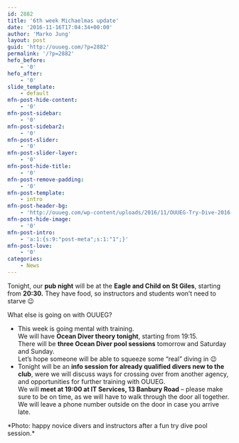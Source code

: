```yaml
---
id: 2882
title: '6th week Michaelmas update'
date: '2016-11-16T17:04:34+00:00'
author: 'Marko Jung'
layout: post
guid: 'http://ouueg.com/?p=2882'
permalink: '/?p=2882'
hefo_before:
    - '0'
hefo_after:
    - '0'
slide_template:
    - default
mfn-post-hide-content:
    - '0'
mfn-post-sidebar:
    - '0'
mfn-post-sidebar2:
    - '0'
mfn-post-slider:
    - '0'
mfn-post-slider-layer:
    - '0'
mfn-post-hide-title:
    - '0'
mfn-post-remove-padding:
    - '0'
mfn-post-template:
    - intro
mfn-post-header-bg:
    - 'http://ouueg.com/wp-content/uploads/2016/11/OUUEG-Try-Dive-2016-10-15.jpg'
mfn-post-hide-image:
    - '0'
mfn-post-intro:
    - 'a:1:{s:9:"post-meta";s:1:"1";}'
mfn-post-love:
    - '0'
categories:
    - News
---
```


Tonight, our **pub night** will be at the **Eagle and Child on St Giles**, starting from **20:30.** They have food, so instructors and students won’t need to starve 😉

What else is going on with OUUEG?

- This week is going mental with training.  
    We will have **Ocean Diver theory tonight**, starting from 19:15.  
    There will be **three Ocean Diver pool sessions** tomorrow and Saturday and Sunday.  
    Let’s hope someone will be able to squeeze some “real” diving in 😉
- Tonight will be an **info session for already qualified divers new to the club**, were we will discuss ways for crossing over from another agency, and opportunities for further training with OUUEG.  
    We will **meet at 19:00 at IT Services, 13 Banbury Road** – please make sure to be on time, as we will have to walk through the door all together. We will leave a phone number outside on the door in case you arrive late.

<div>*Photo: happy novice divers and instructors after a fun try dive pool session.*</div><div></div>